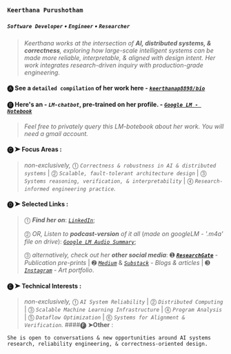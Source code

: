 ### `Keerthana Purushotham`
##### *`Software Developer`* • *`Engineer`* • *`Researcher`*
> *Keerthana works at the intersection of **AI, distributed systems, & correctness**, exploring how large-scale intelligent systems can be made more reliable, interpretable, & aligned with design intent. Her work integrates research-driven inquiry with production-grade engineering.*
#### 🅐 See a `detailed compilation` of her work here - [***`keerthanap8898/bio`***](https://github.com/keerthanap8898/bio#-links)
#### 🅑 Here's an - ***`LM-chatbot`***, pre-trained on her profile. - [***`Google LM - Notebook`***](https://notebooklm.google.com/notebook/fe2125af-e6e0-4815-8181-041b267e3b8b?artifactId=133e9897-8c8b-4dcf-89e3-a0a0da965655)
> *Feel free to privately query this LM-botebook about her work. You will need a gmail account.*
#### 🅒 **➤ Focus Areas** :
> *non-exclusively,* ⓵ *`Correctness & robustness in AI & distributed systems`* | ⓶ *`Scalable, fault-tolerant architecture design`* | ⓷ *`Systems reasoning, verification, & interpretability`* | ⓸ *`Research-informed engineering practice`.*
#### 🅓 **➤ Selected Links** : 
> ⓵ ***Find her on***: [*`LinkedIn`*](https://linkedin.com/in/keerthanapurushotham);
> 
> ⓶ *OR, Listen to* ***podcast-version*** *of it all* (*made on googleLM - '.m4a' file on drive*): [*`Google LM Audio Summary`*](https://drive.google.com/file/d/1TIv9bmw2HRo9JkZyHOzG4XH6CTmgmjTd/view);
> 
> ⓷ *alternatively, check out her* ***other social media***:
➊ [***`ResearchGate`***](https://www.researchgate.net/profile/Keerthana-Purushotham) - *Publication pre-prints* | ➋ [*`Medium`*](https://medium.com/@keerthanapurushotham) & [*`Substack`*](https://substack.com/@keerthanapurushotham) - *Blogs & articles* | ➌ [*`Instagram`*](https://instagram.com/kp_artses) - *Art portfolio*.
#### 🅔 **➤ Technical Interests** : 
> *non-exclusively,* ⓵ *`AI System Reliability`* | ⓶ *`Distributed Computing`* | ⓷ *`Scalable Machine Learning Infrastructure`* | ⓸ *`Program Analysis`* | ⓹ *`Dataflow Optimization`* | ⓺ *`Systems for Alignment & Verification`.*
####🅕 **➤Other** :
```
She is open to conversations & new opportunities around AI systems research, reliability engineering, & correctness-oriented design.
```


